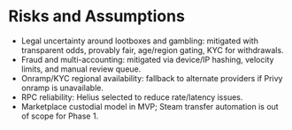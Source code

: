 # Risks and Assumptions

- Legal uncertainty around lootboxes and gambling: mitigated with transparent odds, provably fair, age/region gating, KYC for withdrawals.
- Fraud and multi-accounting: mitigated via device/IP hashing, velocity limits, and manual review queue.
- Onramp/KYC regional availability: fallback to alternate providers if Privy onramp is unavailable.
- RPC reliability: Helius selected to reduce rate/latency issues.
- Marketplace custodial model in MVP; Steam transfer automation is out of scope for Phase 1.
